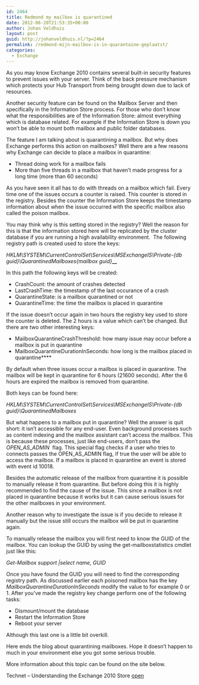 ```yaml
---
id: 2464
title: Redmond my mailbox is quarantined
date: 2012-06-20T21:53:35+00:00
author: Johan Veldhuis
layout: post
guid: http://johanveldhuis.nl/?p=2464
permalink: /redmond-mijn-mailbox-is-in-quarantaine-geplaatst/
categories:
  - Exchange
---
```

As you may know Exchange 2010 contains several built-in security features to prevent issues with your server. Think of the back pressure mechanism which protects your Hub Transport from being brought down due to lack of resources.

Another security feature can be found on the Mailbox Server and then specifically in the Information Store process. For those who don’t know what the responsibilities are of the Information Store: almost everything which is database related. For example if the Information Store is down you won’t be able to mount both mailbox and public folder databases.

The feature I am talking about is quarantining a mailbox. But why does Exchange performs this action on mailboxes? Well there are a few reasons why Exchange can decide to place a mailbox in quarantine:

  * Thread doing work for a mailbox fails
  * More than five threads in a mailbox that haven’t made progress for a long time (more than 60 seconds)

As you have seen it all has to do with threads on a mailbox which fail. Every time one of the issues occurs a counter is raised. This counter is stored in the registry. Besides the counter the Information Store keeps the timestamp information about when the issue occurred with the specific mailbox also called the poison mailbox.

You may think why is this setting stored in the registry? Well the reason for this is that the information stored here will be replicated by the cluster database if you are running a high availability environment.  The following registry path is created used to store the keys:

_HKLM\SYSTEM\CurrentControlSet\Services\MSExchangeIS\\Private-{db guid}\QuarantinedMailboxes\{mailbox guid}_**__**

In this path the following keys will be created:

  * CrashCount: the amount of crashes detected
  * LastCrashTime: the timestamp of the last occurance of a crash
  * QuarantineState: is a mailbox quarantined or not
  * QuarantineTime: the time the mailbox is placed in quarantine

If the issue doesn’t occur again in two hours the registry key used to store the counter is deleted. The 2 hours is a value which can’t be changed. But there are two other interesting keys:

  * MailboxQuarantineCrashThreshold: how many issue may occur before a mailbox is put in quarantine
  * MailboxQuarantineDurationInSeconds: how long is the mailbox placed in quarantine****

By default when three issues occur a mailbox is placed in quarantine. The mailbox will be kept in quarantine for 6 hours (21600 seconds). After the 6 hours are expired the mailbox is removed from quarantine.

Both keys can be found here:

_HKLM\SYSTEM\CurrentControlSet\Services\MSExchangeIS\\Private-{db guid}\QuarantinedMailboxes_

But what happens to a mailbox put in quarantine? Well the answer is quit short: it isn’t accessible for any end-user. Even background processes such as content indexing and the mailbox assistant can’t access the mailbox. This is because these processes, just like end-users, don’t pass the _OPEN\_AS\_ADMIN_  flag. This special flag checks if a user who tries to connects passes the OPEN\_AS\_ADMIN flag, if true the user will be able to access the mailbox. If a mailbox is placed in quarantine an event is stored with event id 10018.

Besides the automatic release of the mailbox from quarantine it is possible to manually release it from quarantine. But before doing this it is highly recommended to find the cause of the issue. This since a mailbox is not placed in quarantine because it works but it can cause serious issues for the other mailboxes in your environment.

Another reason why to investigate the issue is if you decide to release it manually but the issue still occurs the mailbox will be put in quarantine again.

To manually release the mailbox you will first need to know the GUID of the mailbox. You can lookup the GUID by using the get-mailboxstatistics cmdlet just like this:

_Get-Mailbox support |select name, GUID_

Once you have found the GUID you will need to find the corresponding registry path. As discussed earlier each poisoned mailbox has the key _MailboxQuarantineDurationInSeconds_ modify the value to for example 0 or 1. After you’ve made the registry key change perform one of the following tasks:

  * Dismount/mount the database
  * Restart the Information Store
  * Reboot your server

Although this last one is a little bit overkill.

Here ends the blog about quarantining mailboxes. Hope it doesn’t happen to much in your environment else you got some serious trouble.

More information about this topic can be found on the site below.

Technet &#8211; Understanding the Exchange 2010 Store <a href="http://technet.microsoft.com/en-us/library/bb331958.aspx" target="_blank">open</a>

<div id="UMS_TOOLTIP" style="position: absolute; cursor: pointer; z-index: 2147483647; background: none repeat scroll 0% 0% transparent; display: none;">
  <img id="ums_img_tooltip" class="UMSRatingIcon" alt="" />
</div>